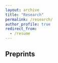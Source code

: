 ```yaml
---
layout: archive
title: "Research"
permalink: /research/
author_profile: true
redirect_from:
  - /resume
---
```


## Preprints

